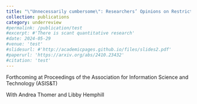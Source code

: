 ```yaml
---
title: "\"Unnecessarily cumbersome\": Researchers’ Opinions on Restricted Data Access Systems"
collection: publications
category: underreview
#permalink: /publication/test
#excerpt: #'There is scant quantitative research'
#date: 2024-05-29
#venue: 'test'
#slidesurl: #'http://academicpages.github.io/files/slides2.pdf'
#paperurl: 'https://arxiv.org/abs/2410.23432'
#citation: 'test'
---
```


Forthcoming at Proceedings of the Association for Information Science and Technology (ASIS\&T)

With Andrea Thomer and Libby Hemphill 
